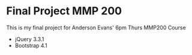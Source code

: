 # Final Project MMP 200

This is my final project for Anderson Evans' 6pm Thurs MMP200 Course

* jQuery 3.3.1
* Bootstrap 4.1
